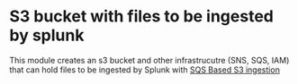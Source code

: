 # S3 bucket with files to be ingested by splunk
This module creates an s3 bucket and other infrastrucutre (SNS, SQS, IAM) that can hold files to be ingested by Splunk with [SQS Based S3 ingestion](http://docs.splunk.com/Documentation/AddOns/released/AWS/SQS-basedS3)
